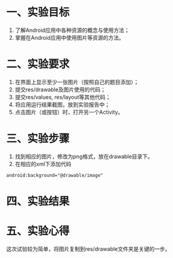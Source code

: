 # 一、实验目标

1. 了解Android应用中各种资源的概念与使用方法；
2. 掌握在Android应用中使用图片等资源的方法。

# 二、实验要求

1. 在界面上显示至少一张图片（按照自己的题目添加）；
2. 提交res/drawable及图片使用的代码；
3. 提交res/values, res/layout等其他代码；
4. 将应用运行结果截图，放到实验报告中；
5. 点击图片（或按钮）时，打开另一个Activity。

# 三、实验步骤

1. 找到相应的图片，修改为png格式，放在drawable目录下。
2. 在相应的xml下添加代码
```xml
android:background="@drawable/image"

```

# 四、实验结果


# 五、实验心得
这次试验较为简单，将图片复制到res/drawable文件夹是关键的一步。
